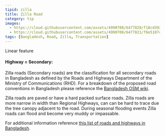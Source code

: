```yaml
---
tipid: zilla
title: Zilla Road
category: tip
images:
  - https://cloud.githubusercontent.com/assets/4990708/6477820/f18cd392-c1f5-11e4-9cb6-c2130097457d.PNG
  - https://cloud.githubusercontent.com/assets/4990708/6477821/f6e5187c-c1f5-11e4-9519-ec1db2902068.PNG
tags: [Bangladesh, Road, Zilla, Transportation]
---
```

Linear feature
#### Highway = Secondary:

Zilla roads (Secondary roads) are the classification for all secondary roads in Bangladesh as defined by the  Roads and Highways Department of the Ministry of Communications (RHD). For a breakdown of the proposed road conventions in Bangladesh please reference the  <a href="http://wiki.openstreetmap.org/wiki/WikiProject_Bangladesh" target="_blank">Bangladesh OSM wiki</a>.

Zilla roads are paved or have a hard packed surface roads. Zilla roads are more narrow in width than Regional Highways, can can be hard to trace due the tree canopy adjacent to the road. During seasonal flooding events Zilla roads can flood and become very muddy or impassable.

For additional information reference <a href="http://en.wikipedia.org/wiki/List_of_roads_in_Bangladesh" target="_blank">this list of roads and highways in Bangladesh</a>.
